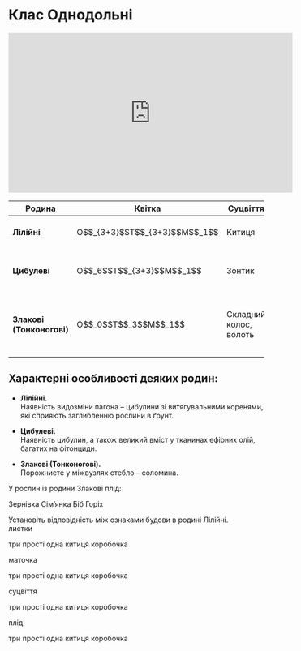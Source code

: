 # Клас Однодольні

<div class="fluidMedia">
<iframe align="center" width="560" height="315" src="https://www.youtube.com/embed/rQDoQ322XEM" frameborder="0" allowfullscreen></iframe>
</div>
<div class="popup">
</div>

<table>
<thead>
<tr>
<th>Родина</th>
<th>Квiтка</th>
<th>Суцвiття</th>
<th>Плiд</th>
<th>Представники</th>
<th>Використання</th>
</tr>
</thead>
<tbody>
<tr>
<td><b>Лiлiйнi</b></td>
<td width="12%">О$$_{3+3}$$Т$$_{3+3}$$М$$_1$$</td>
<td>Китиця</td>
<td>Коробочка</td>
<td>Тюльпан, пролiска, гiацинт, лiлiя</td>
<td>Декоративнi, лiкарськi рослини</td>
</tr>
<tr>
<td><b>Цибулевi</b></td>
<td>О$$_6$$Т$$_{3+3}$$М$$_1$$</td>
<td>Зонтик</td>
<td>Коробочка</td>
<td>Цибуля, часник, черемша</td>
<td>Декоративнi, лiкарськi та харчовi культури</td>
</tr>
<tr>
<td><b>Злаковi (Тонконоговi)</b></td>
<td>О$$_0$$Т$$_3$$М$$_1$$</td>
<td>Складний колос, волоть</td>
<td>Зернiвка</td>
<td>Кукурудза, рис, пшениця, жито, овес, очерет, пирiй, бамбук</td>
<td>Зерновi та технiчнi культури, кормовi й лiкарськi рослини.</td>
</tr>
</tbody>
</table>

## Характерні особливості деяких родин:

-   **Лілійні.**<br>
Наявність видозміни пагона – цибулини зі витягувальними коренями, які сприяють заглибленню рослини в ґрунт.

-   **Цибулеві.**<br>
Наявність цибулин, а також великий вміст у тканинах ефірних олій, багатих на фітонциди.

-   **Злакові (Тонконогові).**<br>
Порожнисте у міжвузлях стебло – соломина.

<quiz>
<question>
<p>У рослин із родини Злакові плід:</p>
<answer correct>Зернівка</answer>
<answer>Сім’янка</answer>
<answer>Біб</answer>
<answer>Горіх</answer>
</question>
<question>
<p>Установіть відповідність між ознаками будови в родині Лілійні.<br>
листки</p>
<answer>три</answer>
<answer correct>прості</answer>
<answer>одна</answer>
<answer>китиця</answer>
<answer>коробочка</answer>
</question>
<question>
<p>маточка</p>
<answer>три</answer>
<answer>прості</answer>
<answer correct>одна</answer>
<answer>китиця</answer>
<answer>коробочка</answer>
</question>
<question>
<p>суцвіття</p>
<answer>три</answer>
<answer>прості</answer>
<answer>одна</answer>
<answer correct>китиця</answer>
<answer>коробочка</answer>
</question>
<question>
<p>плід</p>
<answer>три</answer>
<answer>прості</answer>
<answer>одна</answer>
<answer>китиця</answer>
<answer correct>коробочка</answer>
</question>
</quiz>